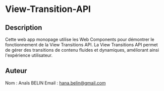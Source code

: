 # View-Transition-API

## Description
Cette web app monopage utilise les Web Components pour démontrer le fonctionnement de la View Transitions API. La View Transitions API permet de gérer des transitions de contenu fluides et dynamiques, améliorant ainsi l'expérience utilisateur.

## Auteur
Nom : Anaïs BELIN
Email : hana.belin@gmail.com